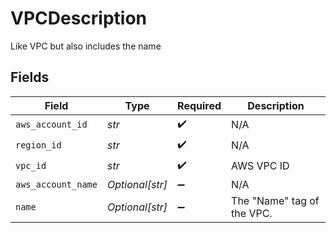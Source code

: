 # VPCDescription

Like VPC but also includes the name


## Fields

| Field                       | Type                        | Required                    | Description                 |
| --------------------------- | --------------------------- | --------------------------- | --------------------------- |
| `aws_account_id`            | *str*                       | :heavy_check_mark:          | N/A                         |
| `region_id`                 | *str*                       | :heavy_check_mark:          | N/A                         |
| `vpc_id`                    | *str*                       | :heavy_check_mark:          | AWS VPC ID                  |
| `aws_account_name`          | *Optional[str]*             | :heavy_minus_sign:          | N/A                         |
| `name`                      | *Optional[str]*             | :heavy_minus_sign:          | The "Name" tag of the VPC.<br/> |